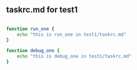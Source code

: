 ## taskrc.md for test1

```bash

function run_one {
    echo "this is run_one in test1/taskrc.md"
}

function debug_one {
    echo "this is debug_one in test1/taskrc.md"
}


```
